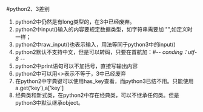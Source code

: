 #python2、3差别

1. python2中仍然是有long类型的，在3中已经废弃。
2. python2中input()输入的内容要规定数据类型，如字符串需要加 "",如定义时一样；
3. python2中raw_input()也表示输入，用法等同于python3中的input()
4. python2默认不支持中文，但是可以转码，只要在首航加：#-*- conding：utf-8 -*-
5. python2中print语句可以不加括号，直接写输出内容
6. python2中可以用<>表示不等于，3中已经废弃
7. 在python2中字典键可以使用has_key查看，而python3已结不用。只能使用a.get(‘key’),a['key']
8. 经典类和新式类，在python2中存在经典类，可以不继承任何类。但是python3中默认继承object。

